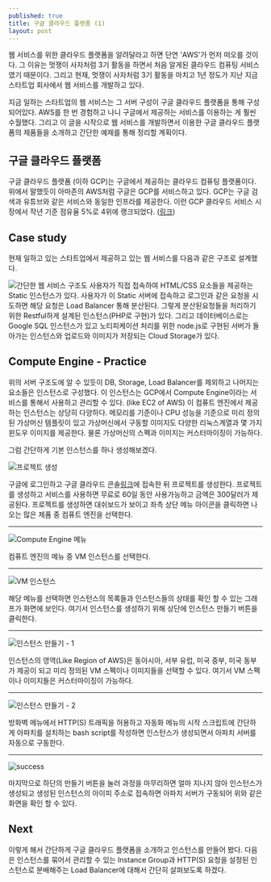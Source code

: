 ```yaml
---
published: true
title: 구글 클라우드 플랫폼 (1)
layout: post
---
```

웹 서비스를 위한 클라우드 플랫폼을 알려달라고 하면 단연 'AWS'가 먼저 떠오를 것이다. 그 이유는 멋쟁이 사자처럼 3기 활동을 하면서 처음 알게된 클라우드 컴퓨팅 서비스였기 때문이다. 그리고 현재, 멋쟁이 사자처럼 3기 활동을 마치고 1년 정도가 지난 지금 스타트업 회사에서 웹 서비스를 개발하고 있다. 

지금 일하는 스타트업의 웹 서비스는 그 서버 구성이 구글 클라우드 플랫폼을 통해 구성되어있다. AWS를 한 번 경험하고 나니 구글에서 제공하는 서비스를 이용하는 게 훨씬 수월했다. 그리고 이 글을 시작으로 웹 서비스를 개발하면서 이용한 구글 클라우드 플랫폼의 제품들을 소개하고 간단한 예제를 통해 정리할 계획이다.
  
  
  
## 구글 클라우드 플랫폼
구글 클라우드 플랫폼 (이하 GCP)는 구글에서 제공하는 클라우드 컴퓨팅 플랫폼이다. 위에서 말했듯이 아마존의 AWS처럼 구글은 GCP를 서비스하고 있다.  GCP는 구글 검색과 유튜브와 같은 서비스와 동일한 인프라를 제공한다. 이런 GCP 클라우드 서비스 시장에서 작년 기준 점유율 5%로 4위에 랭크되었다. ([링크](http://www.itworld.co.kr/tags/51741/aws/91705))
  
  
## Case study
현재 일하고 있는 스타트업에서 제공하고 있는 웹 서비스를 다음과 같은 구조로 설계했다.
  
  
![간단한 웹 서비스 구조도](https://cloud.githubusercontent.com/assets/6007758/16329009/93032b34-3a1a-11e6-9252-3a0fb9819de7.png)
사용자가 직접 접속하여 HTML/CSS 요소들을 제공하는 Static 인스턴스가 있다. 사용자가 이 Static 서버에 접속하고 로그인과 같은 요청을 시도하면 해당 요청은 Load Balancer 통해 분산된다. 그렇게 분산된요청들을 처리하기 위한 Restful하게 설계된 인스턴스(PHP로 구현)가 있다. 그리고 데이터베이스로는 Google SQL 인스턴스가 있고 노티피케이션 처리를 위한 node.js로 구현된 서버가 돌아가는 인스턴스와 업로드와 이미지가 저장되는 Cloud Storage가 있다. 
  
  
## Compute Engine - Practice
위의 서버 구조도에 알 수 있듯이 DB, Storage, Load Balancer를 제외하고 나머지는 요소들은 인스턴스로 구성했다. 이 인스턴스는 GCP에서 Compute Engine이라는 서비스를 통해서 사용하고 관리할 수 있다. (like EC2 of AWS) 이 컴퓨트 엔진에서 제공하는 인스턴스는 상당히 다양하다. 메모리를 기준이나 CPU 성능을 기준으로 미리 정의된 가상머신 템플릿이 있고 가상머신에서 구동할 이미지도 다양한 리눅스계열과 몇 가지 윈도우 이미지를 제공한다. 물론 가상머신의 스펙과 이미지는 커스터마이징이 가능하다. 


그럼 간단하게 기본 인스턴스를 하나 생성해보겠다. 

![프로젝트 생성](https://cloud.githubusercontent.com/assets/6007758/16329360/e183e670-3a1c-11e6-9ec5-d51fe1c9bd2f.png)

구글에 로그인하고 구글 클라우드 콘솔[링크](https://console.cloud.google.com)에 접속한 뒤 프로젝트를 생성한다. 프로젝트를 생성하고 서비스를 사용하면 무료로 60일 동안 사용가능하고 금액은 300달러가 제공된다. 프로젝트를 생성하면 대쉬보드가 보이고 좌측 상단 메뉴 아이콘을 클릭하면 나오는 많은 제품 중 컴퓨트 엔진을 선택한다. 
  
  
***
![Compute Engine 메뉴](https://cloud.githubusercontent.com/assets/6007758/16329439/6388ad86-3a1d-11e6-852e-8f42dd0427b1.png)

컴퓨트 엔진의 메뉴 중 VM 인스턴스를 선택한다. 
  
  
***
![VM 인스턴스](https://cloud.githubusercontent.com/assets/6007758/16329496/f9d1942e-3a1d-11e6-8a89-620c7a40a572.png)

해당 메뉴를 선택하면 인스턴스의 목록들과 인스턴스들의 상태를 확인 할 수 있는 그래프가 화면에 보인다. 여기서 인스턴스를 생성하기 위해 상단에 인스턴스 만들기 버튼을 클릭한다.
  
  
***
![인스턴스 만들기 - 1](https://cloud.githubusercontent.com/assets/6007758/16329503/1acf7362-3a1e-11e6-899b-c20020c5c326.png)

인스턴스의 영역(Like Region of AWS)은 동아시아, 서부 유럽, 미국 중부, 미국 동부가 제공이 되고 미리 정의된 VM 스펙이나 이미지들을 선택할 수 있다. 여기서 VM 스펙이나 이미지들은 커스터마이징이 가능하다.
  
  
***
![인스턴스 만들기 - 2](https://cloud.githubusercontent.com/assets/6007758/16329656/9a386c26-3a1e-11e6-8859-31852bff45b7.png)

방화벽 메뉴에서 HTTP(S) 트래픽을 허용하고 자동화 메뉴의 시작 스크립트에 간단하게 아파치를 설치하는 bash script를 작성하면 인스턴스가 생성되면서 아파치 서버를 자동으로 구동한다.
  
  
***
![success](https://cloud.githubusercontent.com/assets/6007758/16329690/dfc72cd2-3a1e-11e6-91cc-3c1d4b0796c8.png)

마지막으로 하단의 만들기 버튼을 눌러 과정을 마무리하면 얼마 지나지 않아 인스턴스가 생성되고 생성된 인스턴스의 아이피 주소로 접속하면 아파치 서버가 구동되어 위와 같은 화면을 확인 할 수 있다.
  
  

## Next
이렇게 해서 간단하게 구글 클라우드 플랫폼을 소개하고 인스턴스를 만들어 봤다. 다음은 인스턴스를 묶어서 관리할 수 있는 Instance Group과 HTTP(S) 요청을 설정된 인스턴스로 분배해주는 Load Balancer에 대해서 간단히 살펴보도록 하겠다.
